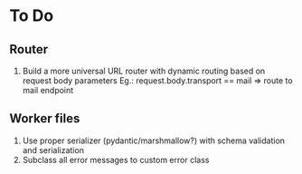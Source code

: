 # To Do

## Router
1. Build a more universal URL router with dynamic routing based on request body parameters
Eg.: request.body.transport == mail => route to mail endpoint
   
## Worker files
1. Use proper serializer (pydantic/marshmallow?) with schema validation and serialization
2. Subclass all error messages to custom error class 

